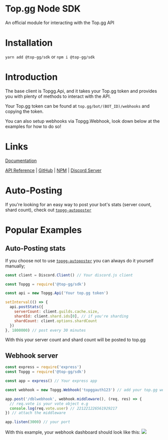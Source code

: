 # Top.<span>gg Node SDK

An official module for interacting with the Top.<span>gg API

# Installation

`yarn add @top-gg/sdk` or `npm i @top-gg/sdk`

# Introduction

The base client is Topgg.Api, and it takes your Top.<span>gg token and provides you with plenty of methods to interact with the API.

Your Top.<span>gg token can be found at `top.gg/bot/(BOT_ID)/webhooks` and copying the token.

You can also setup webhooks via Topgg.Webhook, look down below at the examples for how to do so!

# Links

[Documentation](https://topggjs.rtfd.io)

[API Reference](https://docs.top.gg) | [GitHub](https://github.com/top-gg/node-sdk) | [NPM](https://npmjs.com/package/@top-gg/sdk) | [Discord Server](https://discord.gg/EYHTgJX)

# Auto-Posting

If you're looking for an easy way to post your bot's stats (server count, shard count), check out [`topgg-autoposter`](https://npmjs.com/package/topgg-autoposter)

# Popular Examples

## Auto-Posting stats

If you choose not to use [`topgg-autoposter`](https://npmjs.com/package/topgg-autoposter) you can always do it yourself manually;

```js
const client = Discord.Client() // Your discord.js client

const Topgg = require('@top-gg/sdk')

const api = new Topgg.Api('Your top.gg token')

setInterval(() => {
  api.postStats({
    serverCount: client.guilds.cache.size,
    shardId: client.shard.ids[0], // if you're sharding
    shardCount: client.options.shardCount
  })
}, 1800000) // post every 30 minutes
```
With this your server count and shard count will be posted to top.<span>gg

## Webhook server

```js
const express = require('express')
const Topgg = require('@top-gg/sdk')

const app = express() // Your express app

const webhook = new Topgg.Webhook('topggauth123') // add your top.gg webhook authorization (not bot token)

app.post('/dblwebhook', webhook.middleware(), (req, res) => {
  // req.vote is your vote object e.g
  console.log(req.vote.user) // 221221226561929217
}) // attach the middleware

app.listen(3000) // your port
```
With this example, your webhook dashboard should look like this:
![](https://i.imgur.com/wFlp4Hg.png)
